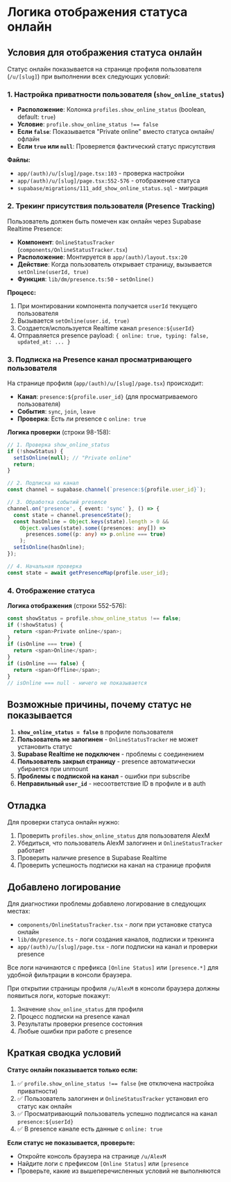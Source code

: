 # Логика отображения статуса онлайн

## Условия для отображения статуса онлайн

Статус онлайн показывается на странице профиля пользователя (`/u/[slug]`) при выполнении всех следующих условий:

### 1. Настройка приватности пользователя (`show_online_status`)

- **Расположение**: Колонка `profiles.show_online_status` (boolean, default: `true`)
- **Условие**: `profile.show_online_status !== false`
- **Если `false`**: Показывается "Private online" вместо статуса онлайн/офлайн
- **Если `true` или `null`**: Проверяется фактический статус присутствия

**Файлы:**
- `app/(auth)/u/[slug]/page.tsx:103` - проверка настройки
- `app/(auth)/u/[slug]/page.tsx:552-576` - отображение статуса
- `supabase/migrations/111_add_show_online_status.sql` - миграция

### 2. Трекинг присутствия пользователя (Presence Tracking)

Пользователь должен быть помечен как онлайн через Supabase Realtime Presence:

- **Компонент**: `OnlineStatusTracker` (`components/OnlineStatusTracker.tsx`)
- **Расположение**: Монтируется в `app/(auth)/layout.tsx:20`
- **Действие**: Когда пользователь открывает страницу, вызывается `setOnline(userId, true)`
- **Функция**: `lib/dm/presence.ts:50` - `setOnline()`

**Процесс:**
1. При монтировании компонента получается `userId` текущего пользователя
2. Вызывается `setOnline(user.id, true)`
3. Создается/используется Realtime канал `presence:${userId}`
4. Отправляется presence payload: `{ online: true, typing: false, updated_at: ... }`

### 3. Подписка на Presence канал просматривающего пользователя

На странице профиля (`app/(auth)/u/[slug]/page.tsx`) происходит:

- **Канал**: `presence:${profile.user_id}` (для просматриваемого пользователя)
- **События**: `sync`, `join`, `leave`
- **Проверка**: Есть ли presence с `online: true`

**Логика проверки** (строки 98-158):
```typescript
// 1. Проверка show_online_status
if (!showStatus) {
  setIsOnline(null); // "Private online"
  return;
}

// 2. Подписка на канал
const channel = supabase.channel(`presence:${profile.user_id}`);

// 3. Обработка событий presence
channel.on('presence', { event: 'sync' }, () => {
  const state = channel.presenceState();
  const hasOnline = Object.keys(state).length > 0 && 
    Object.values(state).some((presences: any[]) => 
      presences.some((p: any) => p.online === true)
    );
  setIsOnline(hasOnline);
});

// 4. Начальная проверка
const state = await getPresenceMap(profile.user_id);
```

### 4. Отображение статуса

**Логика отображения** (строки 552-576):
```typescript
const showStatus = profile.show_online_status !== false;
if (!showStatus) {
  return <span>Private online</span>;
}
if (isOnline === true) {
  return <span>Online</span>;
}
if (isOnline === false) {
  return <span>Offline</span>;
}
// isOnline === null - ничего не показывается
```

## Возможные причины, почему статус не показывается

1. **`show_online_status = false`** в профиле пользователя
2. **Пользователь не залогинен** - `OnlineStatusTracker` не может установить статус
3. **Supabase Realtime не подключен** - проблемы с соединением
4. **Пользователь закрыл страницу** - presence автоматически убирается при unmount
5. **Проблемы с подпиской на канал** - ошибки при subscribe
6. **Неправильный `user_id`** - несоответствие ID в профиле и в auth

## Отладка

Для проверки статуса онлайн нужно:

1. Проверить `profiles.show_online_status` для пользователя AlexM
2. Убедиться, что пользователь AlexM залогинен и `OnlineStatusTracker` работает
3. Проверить наличие presence в Supabase Realtime
4. Проверить успешность подписки на канал на странице профиля

## Добавлено логирование

Для диагностики проблемы добавлено логирование в следующих местах:

- `components/OnlineStatusTracker.tsx` - логи при установке статуса онлайн
- `lib/dm/presence.ts` - логи создания каналов, подписки и трекинга
- `app/(auth)/u/[slug]/page.tsx` - логи подписки на канал и проверки presence

Все логи начинаются с префикса `[Online Status]` или `[presence.*]` для удобной фильтрации в консоли браузера.

При открытии страницы профиля `/u/AlexM` в консоли браузера должны появиться логи, которые покажут:
1. Значение `show_online_status` для профиля
2. Процесс подписки на presence канал
3. Результаты проверки presence состояния
4. Любые ошибки при работе с presence

## Краткая сводка условий

**Статус онлайн показывается только если:**
1. ✅ `profile.show_online_status !== false` (не отключена настройка приватности)
2. ✅ Пользователь залогинен и `OnlineStatusTracker` установил его статус как онлайн
3. ✅ Просматривающий пользователь успешно подписался на канал `presence:${userId}`
4. ✅ В presence канале есть данные с `online: true`

**Если статус не показывается, проверьте:**
- Откройте консоль браузера на странице `/u/AlexM`
- Найдите логи с префиксом `[Online Status]` или `[presence`
- Проверьте, какие из вышеперечисленных условий не выполняются
